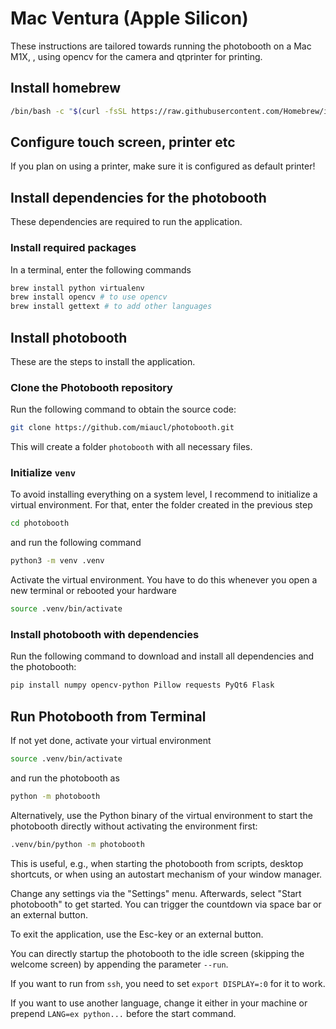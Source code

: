 # Mac Ventura (Apple Silicon)

These instructions are tailored towards running the photobooth on a Mac M1X, , using opencv for the camera and qtprinter for printing.

## Install homebrew

```bash
/bin/bash -c "$(curl -fsSL https://raw.githubusercontent.com/Homebrew/install/HEAD/install.sh)"
```

## Configure touch screen, printer etc

If you plan on using a printer, make sure it is configured as default printer!

## Install dependencies for the photobooth

These dependencies are required to run the application.

### Install required packages

In a terminal, enter the following commands

```bash
brew install python virtualenv
brew install opencv # to use opencv
brew install gettext # to add other languages
```

## Install photobooth

These are the steps to install the application.

### Clone the Photobooth repository

Run the following command to obtain the source code:

```bash
git clone https://github.com/miaucl/photobooth.git
```

This will create a folder `photobooth` with all necessary files.

### Initialize `venv`

To avoid installing everything on a system level, I recommend to initialize a virtual environment.
For that, enter the folder created in the previous step

```bash
cd photobooth
```

and run the following command

```bash
python3 -m venv .venv
```

Activate the virtual environment.
You have to do this whenever you open a new terminal or rebooted your hardware

```bash
source .venv/bin/activate
```

### Install photobooth with dependencies

Run the following command to download and install all dependencies and the photobooth:

```bash
pip install numpy opencv-python Pillow requests PyQt6 Flask
```

## Run Photobooth from Terminal

If not yet done, activate your virtual environment

```bash
source .venv/bin/activate
```

and run the photobooth as

```bash
python -m photobooth
```

Alternatively, use the Python binary of the virtual environment to start the photobooth directly without activating the environment first:

```bash
.venv/bin/python -m photobooth
```

This is useful, e.g., when starting the photobooth from scripts, desktop shortcuts, or when using an autostart mechanism of your window manager.

Change any settings via the "Settings" menu.
Afterwards, select "Start photobooth" to get started.
You can trigger the countdown via space bar or an external button.

To exit the application, use the Esc-key or an external button.

You can directly startup the photobooth to the idle screen (skipping the welcome screen) by appending the parameter `--run`.

If you want to run from `ssh`, you need to set `export DISPLAY=:0` for it to work.

If you want to use another language, change it either in your machine or prepend `LANG=ex python...` before the start command.
